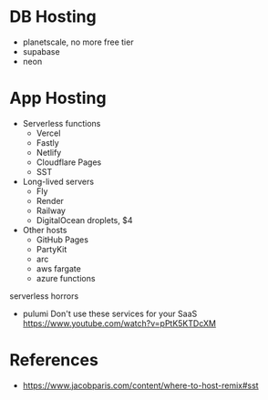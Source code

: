 # DB Hosting

- planetscale, no more free tier
- supabase
- neon

# App Hosting

- Serverless functions
  - Vercel
  - Fastly
  - Netlify
  - Cloudflare Pages
  - SST
- Long-lived servers
  - Fly
  - Render
  - Railway
  - DigitalOcean droplets, $4
- Other hosts
  - GitHub Pages
  - PartyKit
  - arc
  - aws fargate
  - azure functions

serverless horrors

- pulumi
  Don't use these services for your SaaS
  https://www.youtube.com/watch?v=pPtK5KTDcXM

# References

- https://www.jacobparis.com/content/where-to-host-remix#sst
